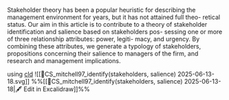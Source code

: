 Stakeholder theory has been a popular heuristic for describing the management environment for years, but it has not attained full theo- retical status. Our aim in this article is to contribute to a theory of stakeholder identification and salience based on stakeholders pos- sessing one or more of three relationship attributes: power, legiti- macy, and urgency. By combining these attributes, we generate a typology of stakeholders, propositions concerning their salience to managers of the firm, and research and management implications.

using [cld](https://claude.ai/chat/05910f0d-400c-4562-b377-21652790bc3e)
![[📜CS_mitchell97_identify(stakeholders, salience) 2025-06-13-18.svg]]
%%[[📜CS_mitchell97_identify(stakeholders, salience) 2025-06-13-18|🖋 Edit in Excalidraw]]%%
